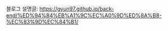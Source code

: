 블로그 설명글: https://gyun97.github.io/back-end/%ED%94%84%EB%A1%9C%EC%A0%9D%ED%8A%B8-%EC%83%9D%EC%84%B1/
